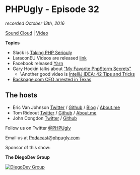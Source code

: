 # PHPUgly - Episode 32
*recorded October 13th, 2016*

[Sound Cloud](https://soundcloud.com/phpugly/episode32) | 
[Video](https://youtu.be/Wh_m531yDJk)

**Topics**

* Slack is [Taking PHP Seriouly](https://slack.engineering/taking-php-seriously-cf7a60065329#.ixhbb3l86)
* LaraconEU Videos are released [link](https://www.youtube.com/playlist?list=PLMdXHJK-lGoCMkOxqe82hOC8tgthqhHCN)
* Facebook released [Yarn](https://code.facebook.com/posts/1840075619545360)
* Gary Hockin talks about ["My Favorite PhpStorm Secrets"](https://nomadphp.com/favourite-phpstorm-secrets/)
  * \Another good video is [IntelliJ IDEA: 42 Tips and Tricks](https://www.youtube.com/watch?v=h8wRC7Qkcb8)
* [Backpage.com CEO arrested in Texas](http://www.kltv.com/story/33336119/backpagecom-ceo-arrested-in-texas-amid-human-trafficking-investigation)


## The hosts
* Eric Van Johnson [Twitter](https://twitter.com/shocm) / [Github](https://github.com/ericvanjohnson/) / [Blog](https://www.shocm.com) / [About.me](https://about.me/shocm) 
* Tom Rideout [Twitter](https://twitter.com/realrideout) / [Github](https://github.com/trideout/) / [About.me](https://about.me/thomasrideout)
* John Congdon [Twitter](https://twitter.com/johncongdon) / [Github](https://github.com/johncongdon) 

Follow us on Twitter [@PHPUgly](https://twitter.com/phpugly) 

Email us at [Podacast@phpugly.com](mailto:podcast@phpugly.com)

Sponsor of this show:

**The DiegoDev Group**

[![DiegoDev Group](http://www.diegodev.com/img/logos/DiegoDev%20Group%20300x82.png "Logo DiegoDev Group")](https://www.diegodev.com) 
